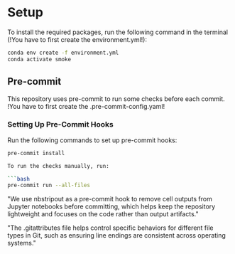 # Setup

To install the required packages, run the following command in the terminal (!You have to first
create the environment.yml!):

```bash
conda env create -f environment.yml
conda activate smoke
```

## Pre-commit

This repository uses pre-commit to run some checks before each commit. !You have to first create
the .pre-commit-config.yaml!

### Setting Up Pre-Commit Hooks
Run the following commands to set up pre-commit hooks:
```bash
pre-commit install

To run the checks manually, run:

```bash
pre-commit run --all-files
```

"We use nbstripout as a pre-commit hook to remove cell outputs from Jupyter notebooks before committing, which helps keep the repository lightweight and focuses on the code rather than output artifacts."

"The .gitattributes file helps control specific behaviors for different file types in Git, such as ensuring line endings are consistent across operating systems."



